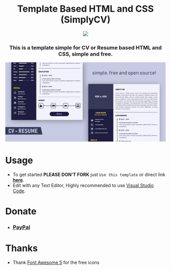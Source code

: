 <h1 align="center">Template  Based HTML and CSS (SimplyCV)</h1>

<div align="center">
    <img src="https://img.shields.io/badge/Updated-2021/08/23-blue.svg?longCache=true&style=popout-round"/>
</div>

<h3 align="center"><strong>This is a template simple for CV or Resume based HTML and CSS, simple and free.</strong></h3>

<div align="center"> <img src="./img/preview.jpg"/></div>

# Usage
- To get started **PLEASE DON'T FORK** just `Use this template` or direct link **[here](https://github.com/kybo15/cv-template/generate)**.
- Edit with any Text Editor, Highly recommended to use [Visual Studio Code](https://code.visualstudio.com/).

# Donate
- <h3 align="left"><a href="https://www.paypal.com/paypalme/kybo15">PayPal</a></h3>

# Thanks
- Thank [Font Awesome 5](https://fontawesome.com/icons?d=gallery) for the free icons
